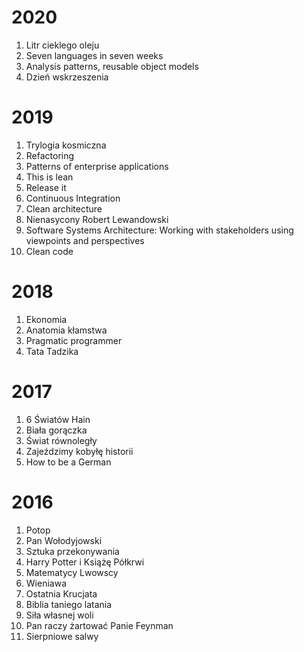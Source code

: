 # 2020

1. Litr cieklego oleju
1. Seven languages in seven weeks
1. Analysis patterns, reusable object models
1. Dzień wskrzeszenia


# 2019

1. Trylogia kosmiczna
1. Refactoring
1. Patterns of enterprise applications
1. This is lean
1. Release it
1. Continuous Integration
1. Clean architecture
1. Nienasycony Robert Lewandowski
1. Software Systems Architecture: Working with stakeholders using viewpoints and perspectives
1. Clean code

# 2018

1. Ekonomia
1. Anatomia kłamstwa
1. Pragmatic programmer
1. Tata Tadzika


# 2017

1. 6 Światów Hain
1. Biała gorączka
1. Świat równoległy
1. Zajeździmy kobyłę historii
1. How to be a German

# 2016
1. Potop
1. Pan Wołodyjowski
1. Sztuka przekonywania
1. Harry Potter i Książę Półkrwi
1. Matematycy Lwowscy
1. Wieniawa
1. Ostatnia Krucjata
1. Biblia taniego latania
1. Siła własnej woli
1. Pan raczy żartować Panie Feynman
1. Sierpniowe salwy